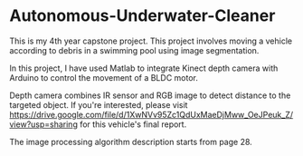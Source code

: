 # Autonomous-Underwater-Cleaner

This is my 4th year capstone project. This project involves moving a vehicle according to debris in a swimming pool using image segmentation.

In this project, I have used Matlab to integrate Kinect depth camera with Arduino to control the movement of a BLDC motor.

Depth camera combines IR sensor and RGB image to detect distance to the targeted object. If you're interested, please visit https://drive.google.com/file/d/1XwNVv95Zc1QdUxMaeDjMww_OeJPeuk_Z/view?usp=sharing for this vehicle's final report.

The image processing algorithm description starts from page 28.
